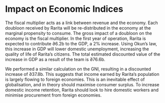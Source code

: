 # Impact on Economic Indices

The fiscal multiplier acts as a link between revenue and the economy. Each doubloon received by Rarita will be re-distributed in the economy at the marginal propensity to consume. The gross impact of a doubloon on the economy is the fiscal multiplier. In the first year of operation, Rarita is expected to contribute ∂6.2b to the GDP, a 2% increase. Using Okun’s law, this increase in GDP will lower domestic unemployment, increasing the quality of life of Rarita’s citizens. The total estimated discounted value of the increase in GDP as a result of the team is ∂76.6b. 

We performed a similar calculation on the GNI, resulting in a discounted increase of ∂37.8b. This suggests that income earned by Rarita’s population is largely flowing to foreign economies. This is an inevitable effect of globalisation, and in theory should maximise consumer surplus. To increase domestic income retention, Rarita should look to hire domestic workers and minimise procurement from foreign economies. 

